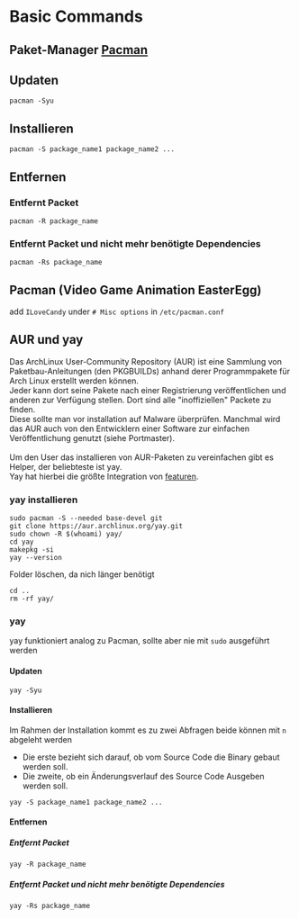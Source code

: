 # Basic Commands

## Paket-Manager [Pacman](https://wiki.archlinux.org/title/pacman)

## Updaten

````
pacman -Syu
````

## Installieren

````
pacman -S package_name1 package_name2 ...
````

## Entfernen

### Entfernt Packet
````
pacman -R package_name
````

### Entfernt Packet und nicht mehr benötigte Dependencies

````
pacman -Rs package_name
````

## Pacman (Video Game Animation EasterEgg)

add `ILoveCandy` under `# Misc options` in `/etc/pacman.conf`

## AUR und yay

Das ArchLinux User-Community Repository (AUR) ist eine Sammlung von Paketbau-Anleitungen (den PKGBUILDs) anhand derer Programmpakete für Arch Linux erstellt werden können.<br>
Jeder kann dort seine Pakete nach einer Registrierung veröffentlichen und anderen zur Verfügung stellen. Dort sind alle "inoffiziellen" Packete zu finden.<br>
Diese sollte man vor installation auf Malware überprüfen. Manchmal wird das AUR auch von den Entwicklern einer Software zur einfachen Veröffentlichung genutzt (siehe Portmaster).<br>
<br>
Um den User das installieren von AUR-Paketen zu vereinfachen gibt es Helper, der beliebteste ist yay. <br>
Yay hat hierbei die größte Integration von [featuren](https://wiki.archlinux.de/title/AUR_Hilfsprogramme#Aktive_Projekte).<br>

### yay installieren

````
sudo pacman -S --needed base-devel git
git clone https://aur.archlinux.org/yay.git
sudo chown -R $(whoami) yay/
cd yay
makepkg -si
yay --version
````
Folder löschen, da nich länger benötigt
````
cd ..
rm -rf yay/
````

### yay

yay funktioniert analog zu Pacman, sollte aber nie mit `sudo` ausgeführt werden

#### Updaten

````
yay -Syu
````

#### Installieren
Im Rahmen der Installation kommt es zu zwei Abfragen beide können mit `n` abgeleht werden
- Die erste bezieht sich darauf, ob vom Source Code die Binary gebaut werden soll.
- Die zweite, ob ein Änderungsverlauf des Source Code Ausgeben werden soll.

````
yay -S package_name1 package_name2 ...
````

#### Entfernen

##### Entfernt Packet
````
yay -R package_name
````

##### Entfernt Packet und nicht mehr benötigte Dependencies

````
yay -Rs package_name
````
